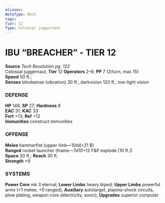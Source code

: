 ```yaml
---
aliases: 
NoteType: Mech
tags: 
Tier: 12
Type: Colossal juggernaut
---
```


# IBU “BREACHER” - TIER 12

**Source** _Tech Revolution pg. 122_  
Colossal juggernaut, **Tier** 12 
**Operators** 2–6; **PP** 7 (2/turn, max 15)  
**Speed** 50 ft.;  
**Senses** blindsense (vibration) 30 ft., darkvision 120 ft., low-light vision

### DEFENSE

**HP** 146; **SP** 27; **Hardness** 8  
**EAC** 31; **KAC** 33  
**Fort** +13; **Ref** +12  
**Immunities** construct immunities

### OFFENSE

**Melee** hammerfist (upper limb—10d4+21 B)  
**Ranged** rocket launcher (frame—7d10+12 F&P explode \[10 ft.\])  
**Space** 30 ft.; **Reach** 30 ft.  
**Strength** +9

### SYSTEMS

**Power Core** mk 3 eternal; **Lower Limbs** heavy biped; **Upper Limbs** powerful arms (+1 melee, +0 ranged); **Auxiliary** autotarget, plasma-shock circuits, plow plating, weapon core (electricity, sonic); **Upgrades** superior computer
